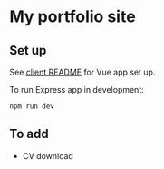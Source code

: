 # My portfolio site
## Set up
See [client README](../blob/master/client/../../../portfolio/client/README.md) for Vue app set up.

To run Express app in development:
```
npm run dev
```

## To add
- CV download
